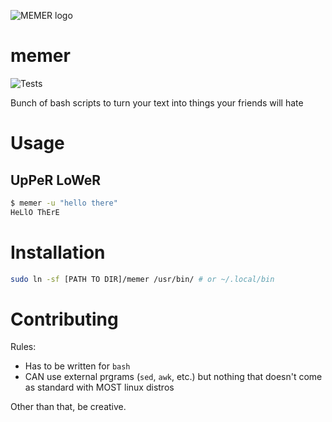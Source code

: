 ![MEMER logo](images/logo.png)

# memer
![Tests](https://github.com/iwishiwasaneagle/memer/workflows/Tests/badge.svg)

Bunch of bash scripts to turn your text into things your friends will hate

# Usage
## UpPeR LoWeR 
```bash
$ memer -u "hello there"
HeLlO ThErE
```

# Installation

```bash
sudo ln -sf [PATH TO DIR]/memer /usr/bin/ # or ~/.local/bin
```

# Contributing

Rules:
  - Has to be written for `bash`
  - CAN use external prgrams (`sed`, `awk`, etc.) but nothing that doesn't come as standard with MOST linux distros
  
Other than that, be creative.

